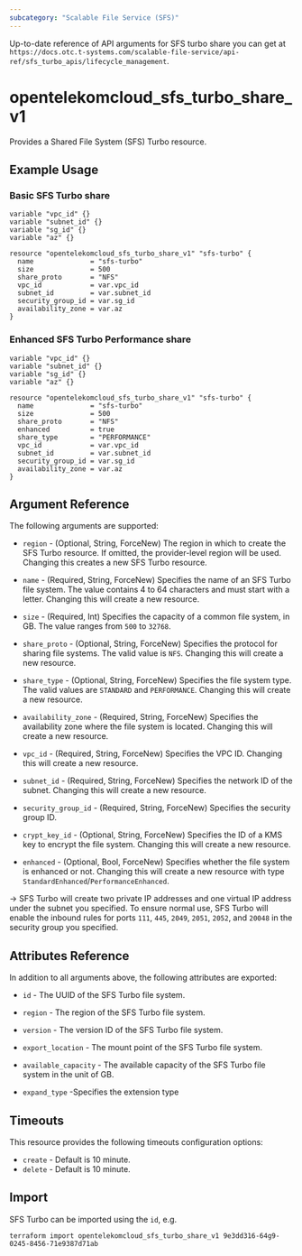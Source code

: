 ```yaml
---
subcategory: "Scalable File Service (SFS)"
---
```


Up-to-date reference of API arguments for SFS turbo share you can get at
`https://docs.otc.t-systems.com/scalable-file-service/api-ref/sfs_turbo_apis/lifecycle_management`.

# opentelekomcloud_sfs_turbo_share_v1

Provides a Shared File System (SFS) Turbo resource.

## Example Usage

### Basic SFS Turbo share

```hcl
variable "vpc_id" {}
variable "subnet_id" {}
variable "sg_id" {}
variable "az" {}

resource "opentelekomcloud_sfs_turbo_share_v1" "sfs-turbo" {
  name              = "sfs-turbo"
  size              = 500
  share_proto       = "NFS"
  vpc_id            = var.vpc_id
  subnet_id         = var.subnet_id
  security_group_id = var.sg_id
  availability_zone = var.az
}
```

### Enhanced SFS Turbo Performance share

```hcl
variable "vpc_id" {}
variable "subnet_id" {}
variable "sg_id" {}
variable "az" {}

resource "opentelekomcloud_sfs_turbo_share_v1" "sfs-turbo" {
  name              = "sfs-turbo"
  size              = 500
  share_proto       = "NFS"
  enhanced          = true
  share_type        = "PERFORMANCE"
  vpc_id            = var.vpc_id
  subnet_id         = var.subnet_id
  security_group_id = var.sg_id
  availability_zone = var.az
}
```

## Argument Reference
The following arguments are supported:

* `region` - (Optional, String, ForceNew) The region in which to create the SFS Turbo resource. If omitted, the
  provider-level region will be used. Changing this creates a new SFS Turbo resource.

* `name` - (Required, String, ForceNew) Specifies the name of an SFS Turbo file system. The value contains 4 to 64
  characters and must start with a letter. Changing this will create a new resource.

* `size` - (Required, Int) Specifies the capacity of a common file system, in GB. The value ranges
  from `500` to `32768`.

* `share_proto` - (Optional, String, ForceNew) Specifies the protocol for sharing file systems. The valid value is `NFS`.
  Changing this will create a new resource.

* `share_type` - (Optional, String, ForceNew) Specifies the file system type. The valid values are `STANDARD` and `PERFORMANCE`.
  Changing this will create a new resource.

* `availability_zone` - (Required, String, ForceNew) Specifies the availability zone where the file system is located.
  Changing this will create a new resource.

* `vpc_id` - (Required, String, ForceNew) Specifies the VPC ID. Changing this will create a new resource.

* `subnet_id` - (Required, String, ForceNew) Specifies the network ID of the subnet. Changing this will create a new resource.

* `security_group_id` - (Required, String, ForceNew) Specifies the security group ID.

* `crypt_key_id` - (Optional, String, ForceNew) Specifies the ID of a KMS key to encrypt the file system.
  Changing this will create a new resource.

* `enhanced` - (Optional, Bool, ForceNew) Specifies whether the file system is enhanced or not. Changing this will
  create a new resource with type `StandardEnhanced`/`PerformanceEnhanced`.

-> SFS Turbo will create two private IP addresses and one virtual IP address under the subnet you specified.
To ensure normal use, SFS Turbo will enable the inbound rules for ports `111`, `445`, `2049`, `2051`, `2052`,
and `20048` in the security group you specified.

## Attributes Reference

In addition to all arguments above, the following attributes are exported:

* `id` - The UUID of the SFS Turbo file system.

* `region` - The region of the SFS Turbo file system.

* `version` - The version ID of the SFS Turbo file system.

* `export_location` - The mount point of the SFS Turbo file system.

* `available_capacity` - The available capacity of the SFS Turbo file system in the unit of GB.

* `expand_type` -Specifies the extension type

## Timeouts

This resource provides the following timeouts configuration options:
  - `create` - Default is 10 minute.
  - `delete` - Default is 10 minute.

## Import

SFS Turbo can be imported using the `id`, e.g.

```shell
terraform import opentelekomcloud_sfs_turbo_share_v1 9e3dd316-64g9-0245-8456-71e9387d71ab
```
